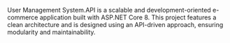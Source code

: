 
User Management System.API is a scalable and development-oriented e-commerce application built with ASP.NET Core 8. This project features a clean architecture and is designed using an API-driven approach, ensuring modularity and maintainability.
